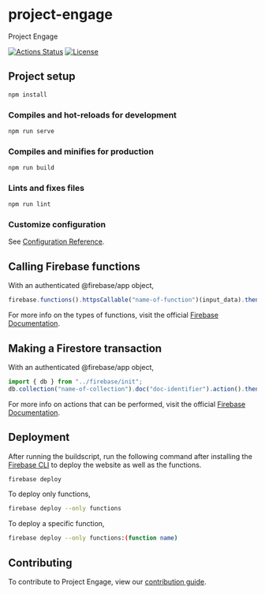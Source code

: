 # project-engage

Project Engage

[![Actions Status](https://github.com/BU-Spark/project-engage/workflows/Build/badge.svg)](https://github.com/BU-Spark/project-engage/actions)
[![License](http://img.shields.io/badge/License-MIT-brightgreen.svg)](./LICENSE)

## Project setup

```bash
npm install
```

### Compiles and hot-reloads for development

```bash
npm run serve
```

### Compiles and minifies for production

```bash
npm run build
```

### Lints and fixes files

```bash
npm run lint
```

### Customize configuration

See [Configuration Reference](https://cli.vuejs.org/config/).

## Calling Firebase functions

With an authenticated @firebase/app object,

```javascript
firebase.functions().httpsCallable("name-of-function")(input_data).then(data => {...})
```

For more info on the types of functions, visit the official [Firebase Documentation](https://firebase.google.com/docs/functions).

## Making a Firestore transaction

With an authenticated @firebase/app object,

```javascript
import { db } from "../firebase/init";
db.collection("name-of-collection").doc("doc-identifier").action().then(data => {...})
```

For more info on actions that can be performed, visit the official [Firebase Documentation](https://firebase.google.com/docs/firestore).

## Deployment

After running the buildscript, run the following command after installing the [Firebase CLI](https://firebase.google.com/docs/cli) to deploy the website as well as the functions.

```bash
firebase deploy
```

To deploy only functions,

```bash
firebase deploy --only functions
```

To deploy a specific function,

```bash
firebase deploy --only functions:(function name)
```

## Contributing

To contribute to Project Engage, view our [contribution guide](https://github.com/BU-Spark/project-engage/blob/master/CONTRIBUTING.md).
